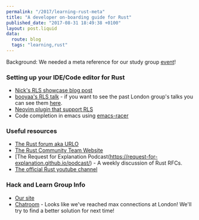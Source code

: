 ```yaml
---
permalink: "/2017/learning-rust-meta"
title: "A developer on-boarding guide for Rust"
published_date: "2017-08-31 18:49:38 +0100"
layout: post.liquid
data:
  route: blog
  tags: "learning,rust"
---
```

Background: We needed a meta reference for our study group [event](https://www.meetup.com/Rust-London-User-Group/events/242378000/)!

### Setting up your IDE/Code editor for Rust
- [Nick's RLS showcase blog post](https://www.ncameron.org/blog/what-the-rls-can-do/)
- [booyaa's RLS talk](https://skillsmatter.com/skillscasts/10664-rust-language-server-and-you) - if you want to see the past London group's talks you can see them [here](https://skillsmatter.com/groups/10633-rust-london-user-group#past_events).
- [Neovim plugin that support RLS](https://github.com/autozimu/LanguageClient-neovim)
- Code completion in emacs using [emacs-racer](https://github.com/racer-rust/emacs-racer)

### Useful resources
- [The Rust forum aka URLO](https://users.rust-lang.org/)
- [The Rust Community Team Website](https://community.rs/)
- [The Request for Explanation Podcast(https://request-for-explanation.github.io/podcast/) - A weekly discussion of Rust RFCs.
- [The official Rust youtube channel](https://www.youtube.com/rustvideos)

### Hack and Learn Group Info
- [Our site](http://rustaceans.uk/)
- [Chatroom](https://kiwiirc.com/client/irc.mozilla.org:+6667/#rustaceans.uk) - Looks like we've reached max connections at London! We'll try to find a better solution for next time!
